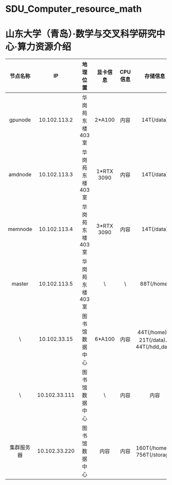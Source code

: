 # SDU_Computer_resource_math

# 山东大学（青岛）·数学与交叉科学研究中心·算力资源介绍

|节点名称| IP | 地理位置 | 显卡信息 | CPU信息 | 存储信息 | 端口 | 备注 |
|:------:|:------:|:--------:|:-------:|:-------:|:-------:|:-------:|:-------:|
| gpunode   | 10.102.113.2   |  华岗苑东楼403室    |  2*A100  |  内容  |  14T(/data)  |  22  |   |
| amdnode   | 10.102.113.3   |  华岗苑东楼403室    |  1*RTX 3090  |  内容  |  14T(/data)  |  22  |    |
| memnode   | 10.102.113.4   |  华岗苑东楼403室    |  3*RTX 3090  |  内容  |  14T(/data)  |  22  |    |
| master   | 10.102.113.5   |  华岗苑东楼403室    |  \ |  \  |  88T(/home)  |  22  |    |
| \   | 10.102.33.15   |  图书馆数据中心    | 6*A100  |  内容  |  44T(/home)、21T(/data)、44T(/hdd_data)  |  22  |    |
| \   | 10.102.33.111   |  图书馆数据中心    |  \  |  内容  |  内容  |  22  |    |
| 集群服务器   | 10.102.33.220   |  图书馆数据中心    |  内容  |  内容  |  160T(/home)、756T(/storage)  |  10022  |  [用户手册](User_Manual.pdf)  |
